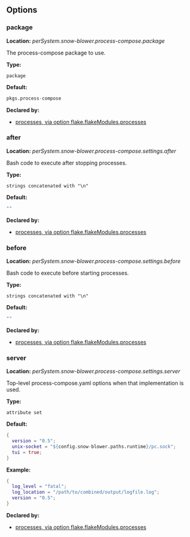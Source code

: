 ## Options

### package
**Location:** *perSystem.snow-blower.process-compose.package*

The process-compose package to use.

**Type:**

`package`

**Default:**
```nix
pkgs.process-compose
```

**Declared by:**

- [processes, via option flake.flakeModules.processes](modules/processes)


### after
**Location:** *perSystem.snow-blower.process-compose.settings.after*

Bash code to execute after stopping processes.

**Type:**

`strings concatenated with "\n"`

**Default:**
```nix
""
```

**Declared by:**

- [processes, via option flake.flakeModules.processes](modules/processes)


### before
**Location:** *perSystem.snow-blower.process-compose.settings.before*

Bash code to execute before starting processes.

**Type:**

`strings concatenated with "\n"`

**Default:**
```nix
""
```

**Declared by:**

- [processes, via option flake.flakeModules.processes](modules/processes)


### server
**Location:** *perSystem.snow-blower.process-compose.settings.server*

Top-level process-compose.yaml options when that implementation is used.


**Type:**

`attribute set`

**Default:**
```nix
{
  version = "0.5";
  unix-socket = "${config.snow-blower.paths.runtime}/pc.sock";
  tui = true;
}

```

**Example:**

```nix
{
  log_level = "fatal";
  log_location = "/path/to/combined/output/logfile.log";
  version = "0.5";
}
```

**Declared by:**

- [processes, via option flake.flakeModules.processes](modules/processes)

